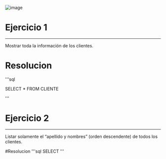 ![image](https://github.com/user-attachments/assets/2b7b7130-80ab-42c5-ad20-336613ef9574)

# Ejercicio 1
---

Mostrar toda la información de los clientes.

# Resolucion
'''sql

SELECT * FROM CLIENTE

'''

# Ejercicio 2
---

Listar solamente el “apellido y nombres” (orden descendente) de todos los clientes.

#Resolucion
'''sql
SELECT 
'''

